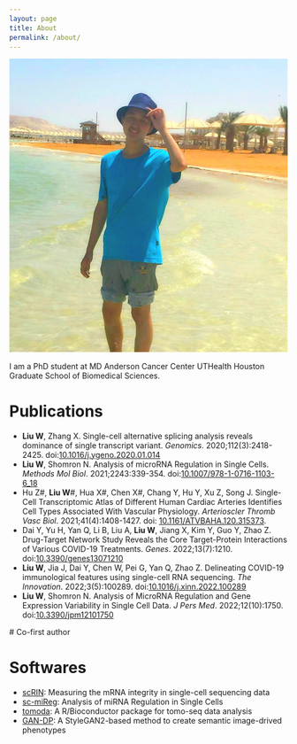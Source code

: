 ```yaml
---
layout: page
title: About
permalink: /about/
---
```


![photo][PHOTO]

I am a PhD student at MD Anderson Cancer Center UTHealth Houston Graduate School of Biomedical Sciences.

# Publications
+ **Liu W**, Zhang X. Single-cell alternative splicing analysis reveals dominance of single transcript variant. *Genomics*. 2020;112(3):2418-2425. doi:[10.1016/j.ygeno.2020.01.014](https://doi.org/10.1016/j.ygeno.2020.01.014)
+ **Liu W**, Shomron N. Analysis of microRNA Regulation in Single Cells. *Methods Mol Biol*. 2021;2243:339-354. doi:[10.1007/978-1-0716-1103-6_18](https://doi.org/10.1007/978-1-0716-1103-6_18)
+ Hu Z#, **Liu W**#, Hua X#, Chen X#, Chang Y, Hu Y, Xu Z, Song J. Single-Cell Transcriptomic Atlas of Different Human Cardiac Arteries Identifies Cell Types Associated With Vascular Physiology. *Arterioscler Thromb Vasc Biol*. 2021;41(4):1408-1427. doi: [10.1161/ATVBAHA.120.315373](https://doi.org/10.1161/ATVBAHA.120.315373).
+ Dai Y, Yu H, Yan Q, Li B, Liu A, **Liu W**, Jiang X, Kim Y, Guo Y, Zhao Z. Drug-Target Network Study Reveals the Core Target-Protein Interactions of Various COVID-19 Treatments. *Genes*. 2022;13(7):1210. doi:[10.3390/genes13071210](https://doi.org/10.3390/genes13071210)
+ **Liu W**, Jia J, Dai Y, Chen W, Pei G, Yan Q, Zhao Z. Delineating COVID-19 immunological features using single-cell RNA sequencing. *The Innovation*. 2022;3(5):100289. doi:[10.1016/j.xinn.2022.100289](https://doi.org/10.1016/j.xinn.2022.100289)
+ **Liu W**, Shomron N. Analysis of MicroRNA Regulation and Gene Expression Variability in Single Cell Data. *J Pers Med*. 2022;12(10):1750. doi:[10.3390/jpm12101750](https://doi.org/10.3390/jpm12101750)

\# Co-first author

# Softwares
+ [scRIN][SCRIN]: Measuring the mRNA integrity in single-cell sequencing data
+ [sc-miReg][SC-MIREG]: Analysis of miRNA Regulation in Single Cells
+ [tomoda][TOMODA]: A R/Bioconductor package for tomo-seq data analysis
+ [GAN-DP][GAN-DP]: A StyleGAN2-based method to create semantic image-drived phenotypes

[PHOTO]: /img/photo.jpg
[SCRIN]: https://github.com/liuwd15/scRIN
[SC-MIREG]: https://github.com/liuwd15/sc-mireg/
[TOMODA]: https://github.com/liuwd15/tomoda/
[GAN-DP]: https://github.com/liuwd15/GAN-DP